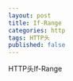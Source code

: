 ```yaml
---
layout: post
title: If-Range
categories: http
tags: HTTP头
published: false
---
```


HTTP头If-Range